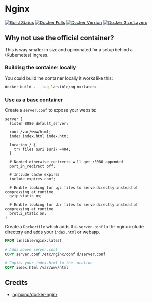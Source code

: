 # Nginx
[![Build Status](https://github.com/LANsible/docker-nginx/actions/workflows/docker.yml/badge.svg)](https://github.com/LANsible/docker-nginx/actions/workflows/docker.yml)
[![Docker Pulls](https://img.shields.io/docker/pulls/lansible/nginx.svg)](https://hub.docker.com/r/lansible/nginx)
[![Docker Version](https://img.shields.io/docker/v/lansible/nginx.svg?sort=semver)](https://hub.docker.com/r/lansible/nginx)
[![Docker Size/Layers](https://img.shields.io/docker/image-size/lansible/nginx.svg?sort=semver)](https://hub.docker.com/r/lansible/nginx)

## Why not use the official container?

This is way smaller in size and opinionated for a setup behind a (Kubernetes) ingress.

### Building the container locally

You could build the container locally it works like this:

```bash
docker build . --tag lansible/nginx:latest
```

### Use as a base container

Create a `server.conf` to expose your website:
```
server {
  listen 8080 default_server;

  root /var/www/html;
  index index.html index.htm;

  location / {
    try_files $uri $uri/ =404;
  }

  # Needed otherwise redirects will get :8080 appended
  port_in_redirect off;

  # Include cache expires
  include expires.conf;

  # Enable looking for .gz files to serve directly instead of compressing at runtime
  gzip_static on;

  # Enable looking for .br files to serve directly instead of compressing at runtime
  brotli_static on;
}
```

Create a `Dockerfile` which adds this `server.conf` to the nginx include directory and adds your `index.html` or webapp.
```dockerfile
FROM lansible/nginx:latest

# Adds above server.conf
COPY server.conf /etc/nginx/conf.d/server.conf

# Copies your index.html to the location
COPY index.html /var/www/html
```

## Credits

* [nginxinc/docker-nginx](https://github.com/nginxinc/docker-nginx/blob/master/mainline/alpine/Dockerfile)
